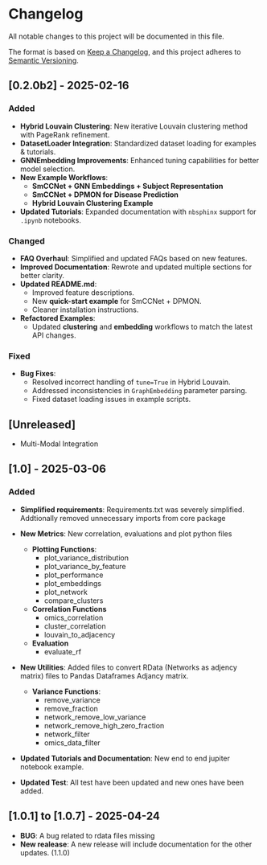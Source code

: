 # Changelog

All notable changes to this project will be documented in this file.

The format is based on [Keep a Changelog](https://keepachangelog.com/en/1.0.0/),
and this project adheres to [Semantic Versioning](https://semver.org/).

## [0.2.0b2] - 2025-02-16

### **Added**
- **Hybrid Louvain Clustering**: New iterative Louvain clustering method with PageRank refinement.
- **DatasetLoader Integration**: Standardized dataset loading for examples & tutorials.
- **GNNEmbedding Improvements**: Enhanced tuning capabilities for better model selection.
- **New Example Workflows**:
  - **SmCCNet + GNN Embeddings + Subject Representation**
  - **SmCCNet + DPMON for Disease Prediction**
  - **Hybrid Louvain Clustering Example**
- **Updated Tutorials**: Expanded documentation with `nbsphinx` support for `.ipynb` notebooks.

### **Changed**
- **FAQ Overhaul**: Simplified and updated FAQs based on new features.
- **Improved Documentation**: Rewrote and updated multiple sections for better clarity.
- **Updated README.md**:
  - Improved feature descriptions.
  - New **quick-start example** for SmCCNet + DPMON.
  - Cleaner installation instructions.
- **Refactored Examples**:
  - Updated **clustering** and **embedding** workflows to match the latest API changes.

### **Fixed**
- **Bug Fixes**:
  - Resolved incorrect handling of `tune=True` in Hybrid Louvain.
  - Addressed inconsistencies in `GraphEmbedding` parameter parsing.
  - Fixed dataset loading issues in example scripts.

## **[Unreleased]**
- Multi-Modal Integration

## [1.0] - 2025-03-06

### **Added**
- **Simplified requirements**: Requirements.txt was severely simplified. Addtionally removed unnecessary imports from core package
- **New Metrics**: New correlation, evaluations and plot python files
  - **Plotting Functions**:
    - plot_variance_distribution
    - plot_variance_by_feature
    - plot_performance
    - plot_embeddings
    - plot_network
    - compare_clusters
  - **Correlation Functions**
    - omics_correlation
    - cluster_correlation
    - louvain_to_adjacency
  - **Evaluation**
    - evaluate_rf
- **New Utilities**: Added files to convert RData (Networks as adjency matrix) files to Pandas Dataframes Adjancy matrix.
  - **Variance Functions**:
    - remove_variance
    - remove_fraction
    - network_remove_low_variance
    - network_remove_high_zero_fraction
    - network_filter
    - omics_data_filter

- **Updated Tutorials and Documentation**: New end to end jupiter notebook example.
- **Updated Test**: All test have been updated and new ones have been added.

## [1.0.1] to [1.0.7] - 2025-04-24

- **BUG**: A bug related to rdata files missing
- **New realease**: A new release will include documentation for the other updates. (1.1.0)
